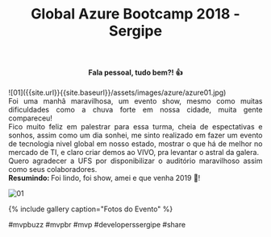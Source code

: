 ﻿---
title: "Global Azure Bootcamp 2018 - Sergipe"
comments: true
excerpt_separator: "Ler mais"
categories:
  - Evento
gallery:
  - url: /assets/images/gab2018/principal.jpg
    image_path: /assets/images/gab2018/principal.jpg
    alt: "Global Azure Bootcamp2018 - Sergipe"
  - url: /assets/images/gab2018/2.jpg
    image_path: /assets/images/gab2018/2.jpg
    alt: "Global Azure Bootcamp2018 - Sergipe"
  - url: /assets/images/gab2018/3.jpg
    image_path: /assets/images/gab2018/3.jpg
    alt: "Global Azure Bootcamp2018 - Sergipe"
  - url: /assets/images/gab2018/4.jpg
    image_path: /assets/images/gab2018/4.jpg
    alt: "Global Azure Bootcamp2018 - Sergipe"
  - url: /assets/images/gab2018/5.jpg
    image_path: /assets/images/gab2018/5.jpg
    alt: "Global Azure Bootcamp2018 - Sergipe"
  - url: /assets/images/gab2018/6.jpg
    image_path: /assets/images/gab2018/6.jpg
    alt: "Global Azure Bootcamp2018 - Sergipe"
  - url: /assets/images/gab2018/7.jpg
    image_path: /assets/images/gab2018/7.jpg
    alt: "Global Azure Bootcamp2018 - Sergipe"
  - url: /assets/images/gab2018/8.jpg
    image_path: /assets/images/gab2018/8.jpg
    alt: "Global Azure Bootcamp2018 - Sergipe"
  - url: /assets/images/gab2018/9.jpg
    image_path: /assets/images/gab2018/9.jpg
    alt: "Global Azure Bootcamp2018 - Sergipe"
  - url: /assets/images/gab2018/10.jpg
    image_path: /assets/images/gab2018/10.jpg
    alt: "Global Azure Bootcamp2018 - Sergipe"
  - url: /assets/images/gab2018/11.jpg
    image_path: /assets/images/gab2018/11.jpg
    alt: "Global Azure Bootcamp2018 - Sergipe"
  - url: /assets/images/gab2018/12.jpg
    image_path: /assets/images/gab2018/12.jpg
    alt: "Global Azure Bootcamp2018 - Sergipe"
  - url: /assets/images/gab2018/13.jpg
    image_path: /assets/images/gab2018/13.jpg
    alt: "Global Azure Bootcamp2018 - Sergipe"
  - url: /assets/images/gab2018/14.jpg
    image_path: /assets/images/gab2018/14.jpg
    alt: "Global Azure Bootcamp2018 - Sergipe"
  - url: /assets/images/gab2018/15.jpg
    image_path: /assets/images/gab2018/15.jpg
    alt: "Global Azure Bootcamp2018 - Sergipe"
  - url: /assets/images/gab2018/16.jpg
    image_path: /assets/images/gab2018/16.jpg
    alt: "Global Azure Bootcamp2018 - Sergipe"
  - url: /assets/images/gab2018/17.jpg
    image_path: /assets/images/gab2018/17.jpg
    alt: "Global Azure Bootcamp2018 - Sergipe"
  - url: /assets/images/gab2018/18.jpg
    image_path: /assets/images/gab2018/18.jpg
    alt: "Global Azure Bootcamp2018 - Sergipe"
  - url: /assets/images/gab2018/19.jpg
    image_path: /assets/images/gab2018/19.jpg
    alt: "Global Azure Bootcamp2018 - Sergipe"
  - url: /assets/images/gab2018/20.jpg
    image_path: /assets/images/gab2018/20.jpg
    alt: "Global Azure Bootcamp2018 - Sergipe"
  - url: /assets/images/gab2018/21.jpg
    image_path: /assets/images/gab2018/21.jpg
    alt: "Global Azure Bootcamp2018 - Sergipe"
  - url: /assets/images/gab2018/22.jpg
    image_path: /assets/images/gab2018/22.jpg
    alt: "Global Azure Bootcamp2018 - Sergipe"
  - url: /assets/images/gab2018/23.jpg
    image_path: /assets/images/gab2018/23.jpg
    alt: "Global Azure Bootcamp2018 - Sergipe"
  - url: /assets/images/gab2018/24.jpg
    image_path: /assets/images/gab2018/24.jpg
    alt: "Global Azure Bootcamp2018 - Sergipe"
  - url: /assets/images/gab2018/25.jpg
    image_path: /assets/images/gab2018/25.jpg
    alt: "Global Azure Bootcamp2018 - Sergipe"
  - url: /assets/images/gab2018/26.jpg
    image_path: /assets/images/gab2018/26.jpg
    alt: "Global Azure Bootcamp2018 - Sergipe"
  - url: /assets/images/gab2018/27.jpg
    image_path: /assets/images/gab2018/27.jpg
    alt: "Global Azure Bootcamp2018 - Sergipe"
  - url: /assets/images/gab2018/28.jpg
    image_path: /assets/images/gab2018/28.jpg
    alt: "Global Azure Bootcamp2018 - Sergipe"
  - url: /assets/images/gab2018/29.jpg
    image_path: /assets/images/gab2018/29.jpg
    alt: "Global Azure Bootcamp2018 - Sergipe"
  - url: /assets/images/gab2018/30.jpg
    image_path: /assets/images/gab2018/30.jpg
    alt: "Global Azure Bootcamp2018 - Sergipe"
  - url: /assets/images/gab2018/31.jpg
    image_path: /assets/images/gab2018/31.jpg
    alt: "Global Azure Bootcamp2018 - Sergipe"
  - url: /assets/images/gab2018/32.jpg
    image_path: /assets/images/gab2018/32.jpg
    alt: "Global Azure Bootcamp2018 - Sergipe"
---

<center><strong>Fala pessoal, tudo bem?! 👍 </strong></center> <br>
![01]({{site.url}}{{site.baseurl}}/assets/images/azure/azure01.jpg)
<div style="text-align: justify;">
Foi uma manhã maravilhosa, um evento show, mesmo como muitas dificuldades como a chuva forte em nossa cidade, muita gente compareceu!
<br>
Fico muito feliz em palestrar para essa turma, cheia de espectativas e sonhos, assim como um dia sonhei, me sinto realizado em fazer um evento de tecnologia nivel global em nosso estado, mostrar o que há de melhor no mercado de TI, e claro criar demos ao VIVO, pra levantar o astral da galera.
<br>
Quero agradecer a UFS por disponibilizar o auditório maravilhoso assim como seus colaboradores. 
<br>
<strong>Resumindo: </strong> Foi lindo, foi show, amei e que venha 2019 💚!
<br>
</div>  

![01]({{site.url}}{{site.baseurl}}/assets/images/gab2018/principal.jpg) 

{% include gallery caption="Fotos do Evento" %}

 #mvpbuzz #mvpbr #mvp #developerssergipe #share <br><br>